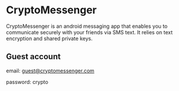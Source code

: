 # CryptoMessenger
CryptoMessenger is an android messaging app that enables you to communicate securely with your friends via SMS text. It relies on text encryption and shared private keys. 


## Guest account
email: guest@cryptomessenger.com

password: crypto


